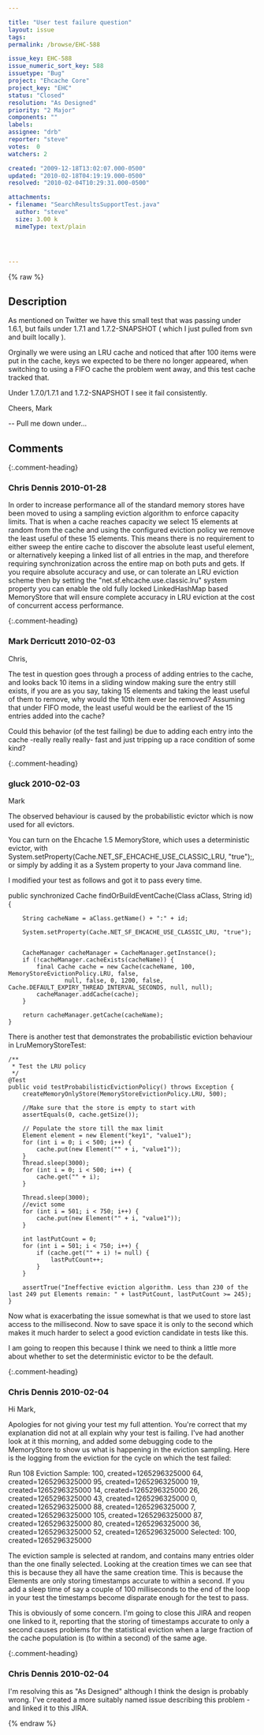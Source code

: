 ```yaml
---

title: "User test failure question"
layout: issue
tags: 
permalink: /browse/EHC-588

issue_key: EHC-588
issue_numeric_sort_key: 588
issuetype: "Bug"
project: "Ehcache Core"
project_key: "EHC"
status: "Closed"
resolution: "As Designed"
priority: "2 Major"
components: ""
labels: 
assignee: "drb"
reporter: "steve"
votes:  0
watchers: 2

created: "2009-12-18T13:02:07.000-0500"
updated: "2010-02-18T04:19:19.000-0500"
resolved: "2010-02-04T10:29:31.000-0500"

attachments:
- filename: "SearchResultsSupportTest.java"
  author: "steve"
  size: 3.00 k
  mimeType: text/plain




---
```


{% raw %}

## Description

<div markdown="1" class="description">


As mentioned on Twitter we have this small test that was passing under
1.6.1, but fails under 1.7.1 and 1.7.2-SNAPSHOT ( which I just pulled
from svn and built locally ).

Orginally we were using an LRU cache and noticed that after 100 items
were put in the cache, keys we expected to be there no longer
appeared, when switching to using a FIFO cache the problem went away,
and this test cache tracked that.

Under 1.7.0/1.7.1 and 1.7.2-SNAPSHOT I see it fail consistently.

Cheers,
Mark


-- 
Pull me down under...

</div>

## Comments


{:.comment-heading}
### **Chris Dennis** <span class="date">2010-01-28</span>

<div markdown="1" class="comment">

In order to increase performance all of the standard memory stores have been moved to using a sampling eviction algorithm to enforce capacity limits.  That is when a cache reaches capacity we select 15 elements at random from the cache and using the configured eviction policy we remove the least useful of these 15 elements.  This means there is no requirement to either sweep the entire cache to discover the absolute least useful element, or alternatively keeping a linked list of all entries in the map, and therefore requiring synchronization across the entire map on both puts and gets.  If you require absolute accuracy and use, or can tolerate an LRU eviction scheme then by setting the "net.sf.ehcache.use.classic.lru" system property you can enable the old fully locked LinkedHashMap based MemoryStore that will ensure complete accuracy in LRU eviction at the cost of concurrent access performance.

</div>


{:.comment-heading}
### **Mark Derricutt** <span class="date">2010-02-03</span>

<div markdown="1" class="comment">

Chris,

The test in question goes through a process of adding entries to the cache, and looks back 10 items in a sliding window making sure the entry still exists, if you are as you say, taking 15 elements and taking the least useful of them to remove, why would the 10th item ever be removed?  Assuming that under FIFO mode, the least useful would be the earliest of the 15 entries added into the cache?

Could this behavior (of the test failing) be due to adding each entry into the cache -really really really- fast and just tripping up a race condition of some kind?

</div>


{:.comment-heading}
### **gluck** <span class="date">2010-02-03</span>

<div markdown="1" class="comment">

Mark

The observed behaviour is caused by the probabilistic evictor which is now used for all evictors. 

You can turn on the Ehcache 1.5 MemoryStore, which uses a deterministic evictor, with System.setProperty(Cache.NET\_SF\_EHCACHE\_USE\_CLASSIC\_LRU, "true");, or simply by adding it as a System property to your Java command line.

I modified your test as follows and got it to pass every time.

public synchronized Cache findOrBuildEventCache(Class aClass, String id) \{

        String cacheName = aClass.getName() + ":" + id;

        System.setProperty(Cache.NET_SF_EHCACHE_USE_CLASSIC_LRU, "true");
        

        CacheManager cacheManager = CacheManager.getInstance();
        if (!cacheManager.cacheExists(cacheName)) {
            final Cache cache = new Cache(cacheName, 100, MemoryStoreEvictionPolicy.LRU, false,
                    null, false, 0, 1200, false, Cache.DEFAULT_EXPIRY_THREAD_INTERVAL_SECONDS, null, null);
            cacheManager.addCache(cache);
        }

        return cacheManager.getCache(cacheName);
    }

There is another test that demonstrates the probabilistic eviction behaviour in LruMemoryStoreTest:


    /**
     * Test the LRU policy
     */
    @Test
    public void testProbabilisticEvictionPolicy() throws Exception {
        createMemoryOnlyStore(MemoryStoreEvictionPolicy.LRU, 500);

        //Make sure that the store is empty to start with
        assertEquals(0, cache.getSize());

        // Populate the store till the max limit
        Element element = new Element("key1", "value1");
        for (int i = 0; i < 500; i++) {
            cache.put(new Element("" + i, "value1"));
        }
        Thread.sleep(3000);
        for (int i = 0; i < 500; i++) {
            cache.get("" + i);
        }

        Thread.sleep(3000);
        //evict some
        for (int i = 501; i < 750; i++) {
            cache.put(new Element("" + i, "value1"));
        }

        int lastPutCount = 0;
        for (int i = 501; i < 750; i++) {
            if (cache.get("" + i) != null) {
                lastPutCount++;
            }
        }

        assertTrue("Ineffective eviction algorithm. Less than 230 of the last 249 put Elements remain: " + lastPutCount, lastPutCount >= 245);
    }

Now what is exacerbating the issue somewhat is that we used to store last access to the millisecond. Now to save space it is only to the second which makes it much harder to select a good eviction candidate in tests like this.

I am going to reopen this because I think we need to think a little more about whether to set the deterministic evictor to be the default.

</div>


{:.comment-heading}
### **Chris Dennis** <span class="date">2010-02-04</span>

<div markdown="1" class="comment">

Hi Mark,

Apologies for not giving your test my full attention.  You're correct that my explanation did not at all explain why your test is failing.  I've had another look at it this morning, and added some debugging code to the MemoryStore to show us what is happening in the eviction sampling.  Here is the logging from the eviction for the cycle on which the test failed:

Run 108
Eviction Sample: 
	100, created=1265296325000
	64, created=1265296325000
	95, created=1265296325000
	19, created=1265296325000
	14, created=1265296325000
	26, created=1265296325000
	43, created=1265296325000
	0, created=1265296325000
	88, created=1265296325000
	7, created=1265296325000
	105, created=1265296325000
	87, created=1265296325000
	80, created=1265296325000
	36, created=1265296325000
	52, created=1265296325000
Selected: 
	100, created=1265296325000

The eviction sample is selected at random, and contains many entries older than the one finally selected.  Looking at the creation times we can see that this is because they all have the same creation time.  This is because the Elements are only storing timestamps accurate to within a second.  If you add a sleep time of say a couple of 100 milliseconds to the end of the loop in your test the timestamps become disparate enough for the test to pass.

This is obviously of some concern.  I'm going to close this JIRA and reopen one linked to it, reporting that the storing of timestamps accurate to only a second causes problems for the statistical eviction when a large fraction of the cache population is (to within a second) of the same age.

</div>


{:.comment-heading}
### **Chris Dennis** <span class="date">2010-02-04</span>

<div markdown="1" class="comment">

I'm resolving this as "As Designed" although I think the design is probably wrong.  I've created a more suitably named issue describing this problem - and linked it to this JIRA.

</div>



{% endraw %}
